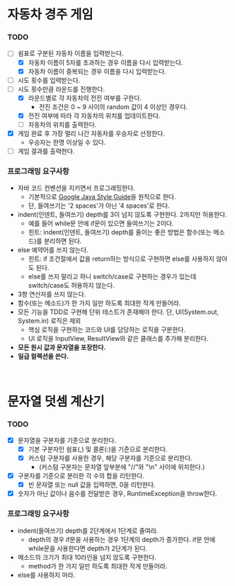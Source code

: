 # 자동차 경주 게임

### TODO

- [ ] 쉼표로 구분된 자동차 이름을 입력받는다.
  - [x] 자동차 이름이 5자를 초과하는 경우 이름을 다시 입력받는다.
  - [x] 자동차 이름이 중복되는 경우 이름을 다시 입력받는다.
- [ ] 시도 횟수를 입력받는다.
- [ ] 시도 횟수만큼 라운드를 진행한다.
  - [x] 라운드별로 각 자동차의 전진 여부를 구한다.
      - 전진 조건은 0 ~ 9 사이의 random 값이 4 이상인 경우다.
  - [x] 전진 여부에 따라 각 자동차의 위치를 업데이트한다.
  - [ ] 자동차의 위치를 출력한다.
- [x] 게임 완료 후 가장 멀리 나간 자동차를 우승자로 선정한다.
  - 우승자는 한명 이상일 수 있다.
- [ ] 게임 결과를 출력한다.

### 프로그래밍 요구사항

- 자바 코드 컨벤션을 지키면서 프로그래밍한다.
  - 기본적으로 [Google Java Style Guide](https://google.github.io/styleguide/javaguide.html)을 원칙으로 한다.
  - 단, 들여쓰기는 '2 spaces'가 아닌 '4 spaces'로 한다.
- indent(인덴트, 들여쓰기) depth를 3이 넘지 않도록 구현한다. 2까지만 허용한다.
  - 예를 들어 while문 안에 if문이 있으면 들여쓰기는 2이다.
  - 힌트: indent(인덴트, 들여쓰기) depth를 줄이는 좋은 방법은 함수(또는 메소드)를 분리하면 된다.
- else 예약어를 쓰지 않는다.
  - 힌트: if 조건절에서 값을 return하는 방식으로 구현하면 else를 사용하지 않아도 된다.
  - else를 쓰지 말라고 하니 switch/case로 구현하는 경우가 있는데 switch/case도 허용하지 않는다.
- 3항 연산자를 쓰지 않는다.
- 함수(또는 메소드)가 한 가지 일만 하도록 최대한 작게 만들어라.
- 모든 기능을 TDD로 구현해 단위 테스트가 존재해야 한다. 단, UI(System.out, System.in) 로직은 제외
  - 핵심 로직을 구현하는 코드와 UI를 담당하는 로직을 구분한다.
  - UI 로직을 InputView, ResultView와 같은 클래스를 추가해 분리한다.
- **모든 원시 값과 문자열을 포장한다.**
- **일급 컬렉션을 쓴다.**

<br>

# 문자열 덧셈 계산기

### TODO

- [x] 문자열을 구분자를 기준으로 분리한다.
  - [x] 기본 구분자인 쉼표(,) 및 콜론(:)을 기준으로 분리한다.
  - [x] 커스텀 구분자를 사용한 경우, 해당 구분자를 기준으로 분리한다.
    - (커스텀 구분자는 문자열 앞부분에 "//"와 "\n" 사이에 위치한다.)
- [x] 구분자를 기준으로 분리한 각 수의 합을 리턴한다.
  - [x] 빈 문자열 또는 null 값을 입력하면, 0을 리턴한다.
- [x] 숫자가 아닌 값이나 음수를 전달받은 경우, RuntimeException을 throw한다.

### 프로그래밍 요구사항
- indent(들여쓰기) depth를 2단계에서 1단계로 줄여라.
  - depth의 경우 if문을 사용하는 경우 1단계의 depth가 증가한다. if문 안에 while문을 사용한다면 depth가 2단계가 된다.
- 메소드의 크기가 최대 10라인을 넘지 않도록 구현한다.
  - method가 한 가지 일만 하도록 최대한 작게 만들어라.
- else를 사용하지 마라.
